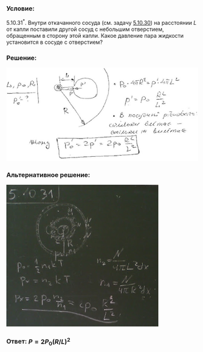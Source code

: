 ###  Условие: 

$5.10.31^*.$ Внутри откачанного сосуда (см. задачу [5.10.30](../5.10.30)) на расстоянии $L$ от капли поставили другой сосуд с небольшим отверстием, обращенным в сторону этой капли. Какое давление пара жидкости установится в сосуде с отверстием? 

###  Решение: 

![|640x312, 67%](../../img/5.10.31/1.jpg) 

###  Альтернативное решение: 

![|400x373, 67%](../../img/5.10.31/2.jpg) 

###  Ответ: $P = 2P_0(R/L)^2$ 
